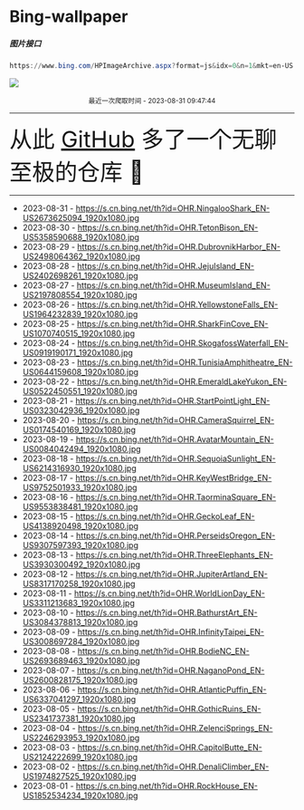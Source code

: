 # Bing-wallpaper

##### 图片接口

```powershell
https://www.bing.com/HPImageArchive.aspx?format=js&idx=0&n=1&mkt=en-US
```

 ![](https://s.cn.bing.net/th?id=OHR.NingalooShark_EN-US2673625094_1920x1080.jpg)

<p align='center' >
    <small>
        最近一次爬取时间 - 2023-08-31 09:47:44
    </small>
    <br>
    <hr>
    <font size=7>
        <small>
           从此 <a href='https://github.com/'>GitHub</a> 多了一个无聊至极的仓库  🍳
        </small>
    </font>
    <hr>
</p>


- 2023-08-31 - https://s.cn.bing.net/th?id=OHR.NingalooShark_EN-US2673625094_1920x1080.jpg 
- 2023-08-30 - https://s.cn.bing.net/th?id=OHR.TetonBison_EN-US5358590688_1920x1080.jpg 
- 2023-08-29 - https://s.cn.bing.net/th?id=OHR.DubrovnikHarbor_EN-US2498064362_1920x1080.jpg 
- 2023-08-28 - https://s.cn.bing.net/th?id=OHR.JejuIsland_EN-US2402698261_1920x1080.jpg 
- 2023-08-27 - https://s.cn.bing.net/th?id=OHR.MuseumIsland_EN-US2197808554_1920x1080.jpg 
- 2023-08-26 - https://s.cn.bing.net/th?id=OHR.YellowstoneFalls_EN-US1964232839_1920x1080.jpg 
- 2023-08-25 - https://s.cn.bing.net/th?id=OHR.SharkFinCove_EN-US1070740515_1920x1080.jpg 
- 2023-08-24 - https://s.cn.bing.net/th?id=OHR.SkogafossWaterfall_EN-US0919190171_1920x1080.jpg 
- 2023-08-23 - https://s.cn.bing.net/th?id=OHR.TunisiaAmphitheatre_EN-US0644159608_1920x1080.jpg 
- 2023-08-22 - https://s.cn.bing.net/th?id=OHR.EmeraldLakeYukon_EN-US0522450551_1920x1080.jpg 
- 2023-08-21 - https://s.cn.bing.net/th?id=OHR.StartPointLight_EN-US0323042936_1920x1080.jpg 
- 2023-08-20 - https://s.cn.bing.net/th?id=OHR.CameraSquirrel_EN-US0174540169_1920x1080.jpg 
- 2023-08-19 - https://s.cn.bing.net/th?id=OHR.AvatarMountain_EN-US0084042494_1920x1080.jpg 
- 2023-08-18 - https://s.cn.bing.net/th?id=OHR.SequoiaSunlight_EN-US6214316930_1920x1080.jpg 
- 2023-08-17 - https://s.cn.bing.net/th?id=OHR.KeyWestBridge_EN-US9752501933_1920x1080.jpg 
- 2023-08-16 - https://s.cn.bing.net/th?id=OHR.TaorminaSquare_EN-US9553838481_1920x1080.jpg 
- 2023-08-15 - https://s.cn.bing.net/th?id=OHR.GeckoLeaf_EN-US4138920498_1920x1080.jpg 
- 2023-08-14 - https://s.cn.bing.net/th?id=OHR.PerseidsOregon_EN-US9307597393_1920x1080.jpg 
- 2023-08-13 - https://s.cn.bing.net/th?id=OHR.ThreeElephants_EN-US3930300492_1920x1080.jpg 
- 2023-08-12 - https://s.cn.bing.net/th?id=OHR.JupiterArtland_EN-US8317170258_1920x1080.jpg 
- 2023-08-11 - https://s.cn.bing.net/th?id=OHR.WorldLionDay_EN-US3311213683_1920x1080.jpg 
- 2023-08-10 - https://s.cn.bing.net/th?id=OHR.BathurstArt_EN-US3084378813_1920x1080.jpg 
- 2023-08-09 - https://s.cn.bing.net/th?id=OHR.InfinityTaipei_EN-US3008697284_1920x1080.jpg 
- 2023-08-08 - https://s.cn.bing.net/th?id=OHR.BodieNC_EN-US2693689463_1920x1080.jpg 
- 2023-08-07 - https://s.cn.bing.net/th?id=OHR.NaganoPond_EN-US2600828175_1920x1080.jpg 
- 2023-08-06 - https://s.cn.bing.net/th?id=OHR.AtlanticPuffin_EN-US6337041297_1920x1080.jpg 
- 2023-08-05 - https://s.cn.bing.net/th?id=OHR.GothicRuins_EN-US2341737381_1920x1080.jpg 
- 2023-08-04 - https://s.cn.bing.net/th?id=OHR.ZelenciSprings_EN-US2246293953_1920x1080.jpg 
- 2023-08-03 - https://s.cn.bing.net/th?id=OHR.CapitolButte_EN-US2124222699_1920x1080.jpg 
- 2023-08-02 - https://s.cn.bing.net/th?id=OHR.DenaliClimber_EN-US1974827525_1920x1080.jpg 
- 2023-08-01 - https://s.cn.bing.net/th?id=OHR.RockHouse_EN-US1852534234_1920x1080.jpg 
